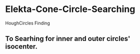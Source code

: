 # Elekta-Cone-Circle-Searching
HoughCircles Finding

## To Searhing for inner and outer circles' isocenter.
